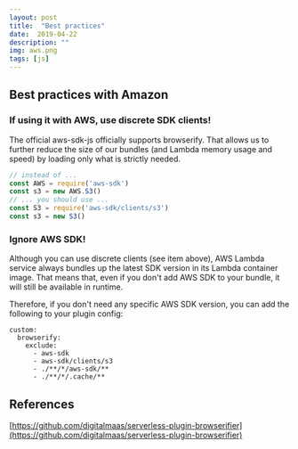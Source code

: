 ```yaml
---
layout: post
title:  "Best practices"
date:  2019-04-22
description: ""
img: aws.png
tags: [js]
---
```


## Best practices with Amazon

### If using it with AWS, use discrete SDK clients!

The official aws-sdk-js officially supports browserify. That allows us to further reduce the size of our bundles (and Lambda memory usage and speed) by loading only what is strictly needed.
```js
// instead of ...
const AWS = require('aws-sdk')
const s3 = new AWS.S3()
// ... you should use ...
const S3 = require('aws-sdk/clients/s3')
const s3 = new S3()
```

### Ignore AWS SDK!
Although you can use discrete clients (see item above), AWS Lambda service always bundles up the latest SDK version in its Lambda container image. That means that, even if you don't add AWS SDK to your bundle, it will still be available in runtime.

Therefore, if you don't need any specific AWS SDK version, you can add the following to your plugin config:
```
custom:
  browserify:
    exclude:
      - aws-sdk
      - aws-sdk/clients/s3
      - ./**/*/aws-sdk/**
      - ./**/*/.cache/**
```

## References
[https://github.com/digitalmaas/serverless-plugin-browserifier](https://github.com/digitalmaas/serverless-plugin-browserifier)
